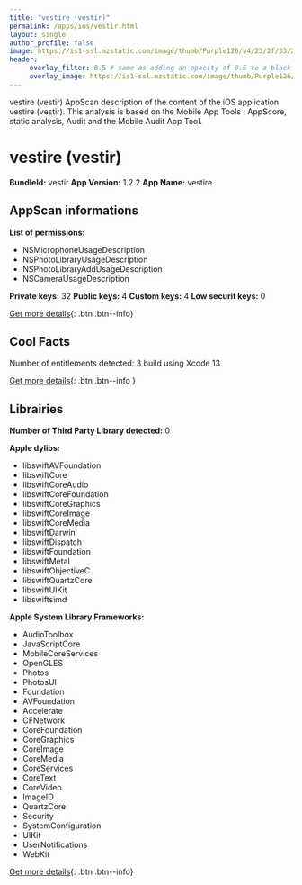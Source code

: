 ```yaml
---
title: "vestire (vestir)"
permalink: /apps/ios/vestir.html
layout: single
author_profile: false
image: https://is1-ssl.mzstatic.com/image/thumb/Purple126/v4/23/2f/33/232f33de-bd60-75fa-9a4d-0663d70bc778/AppIcon-0-0-1x_U007emarketing-0-0-0-7-0-0-sRGB-0-0-0-GLES2_U002c0-512MB-85-220-0-0.png/512x512bb.jpg
header: 
     overlay_filter: 0.5 # same as adding an opacity of 0.5 to a black background
     overlay_image: https://is1-ssl.mzstatic.com/image/thumb/Purple126/v4/23/2f/33/232f33de-bd60-75fa-9a4d-0663d70bc778/AppIcon-0-0-1x_U007emarketing-0-0-0-7-0-0-sRGB-0-0-0-GLES2_U002c0-512MB-85-220-0-0.png/512x512bb.jpg
---
```

vestire (vestir) AppScan description of the content of the iOS application vestire (vestir). This analysis is based on the Mobile App Tools : AppScore, static analysis, Audit and the Mobile Audit App Tool.

# vestire (vestir)

**BundleId:** vestir
**App Version:** 1.2.2
**App Name:** vestire


## AppScan informations 

**List of permissions:** 
- NSMicrophoneUsageDescription
- NSPhotoLibraryUsageDescription
- NSPhotoLibraryAddUsageDescription
- NSCameraUsageDescription
  
  
**Private keys:** 32
**Public keys:** 4
**Custom keys:** 4
**Low securit keys:** 0
  
[Get more details](/pricing.html){: .btn .btn--info}

## Cool Facts

Number of entitlements detected: 3
build using Xcode 13
  
[Get more details](/pricing.html){: .btn .btn--info }

## Librairies 
**Number of Third Party Library detected:** 0


**Apple dylibs:**
- libswiftAVFoundation
- libswiftCore
- libswiftCoreAudio
- libswiftCoreFoundation
- libswiftCoreGraphics
- libswiftCoreImage
- libswiftCoreMedia
- libswiftDarwin
- libswiftDispatch
- libswiftFoundation
- libswiftMetal
- libswiftObjectiveC
- libswiftQuartzCore
- libswiftUIKit
- libswiftsimd


**Apple System Library Frameworks:**
- AudioToolbox
- JavaScriptCore
- MobileCoreServices
- OpenGLES
- Photos
- PhotosUI
- Foundation
- AVFoundation
- Accelerate
- CFNetwork
- CoreFoundation
- CoreGraphics
- CoreImage
- CoreMedia
- CoreServices
- CoreText
- CoreVideo
- ImageIO
- QuartzCore
- Security
- SystemConfiguration
- UIKit
- UserNotifications
- WebKit


  
[Get more details](/pricing.html){: .btn .btn--info}

